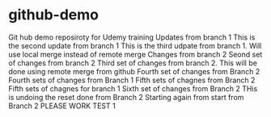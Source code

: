# github-demo
Git hub demo reposiroty for Udemy training
Updates from branch 1
This is the second update from branch 1
This is the third udpate from branch 1. Will use local merge instead of remote merge
Changes from branch 2
Seond set of changes from branch 2
Third set of changes from branch 2. This will be done using remote merge from github
Fourth set of changes from Branch 2 
Fourth sets of changes from Branch 1
Fifth sets of chagnes from Branch 2
Fifth sets of chagnes for branch 1 
Sixth set of changes from Branch 2
THis is undoing the reset done from Branch 2
Starting again from start from Branch 2
PLEASE WORK
TEST 1
